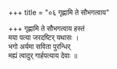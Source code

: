 +++
title = "०६ गृह्णामि ते सौभगत्वाय"

+++
गृह्णामि ते सौभगत्वाय हस्तं  
मया पत्या जरदष्टिर् यथासः ।  
भगो अर्यमा सविता पुरन्धिर्  
मह्यं त्वादुर् गार्हपत्याय देवाः ॥